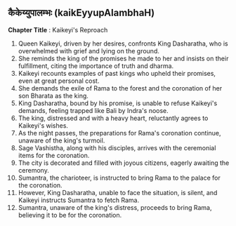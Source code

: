 ## कैकेय्युपालम्भः (kaikEyyupAlambhaH)

**Chapter Title** : Kaikeyi's Reproach

1. Queen Kaikeyi, driven by her desires, confronts King Dasharatha, who is overwhelmed with grief and lying on the ground.
2. She reminds the king of the promises he made to her and insists on their fulfillment, citing the importance of truth and dharma.
3. Kaikeyi recounts examples of past kings who upheld their promises, even at great personal cost.
4. She demands the exile of Rama to the forest and the coronation of her son Bharata as the king.
5. King Dasharatha, bound by his promise, is unable to refuse Kaikeyi's demands, feeling trapped like Bali by Indra's noose.
6. The king, distressed and with a heavy heart, reluctantly agrees to Kaikeyi's wishes.
7. As the night passes, the preparations for Rama's coronation continue, unaware of the king's turmoil.
8. Sage Vashistha, along with his disciples, arrives with the ceremonial items for the coronation.
9. The city is decorated and filled with joyous citizens, eagerly awaiting the ceremony.
10. Sumantra, the charioteer, is instructed to bring Rama to the palace for the coronation.
11. However, King Dasharatha, unable to face the situation, is silent, and Kaikeyi instructs Sumantra to fetch Rama.
12. Sumantra, unaware of the king's distress, proceeds to bring Rama, believing it to be for the coronation.
